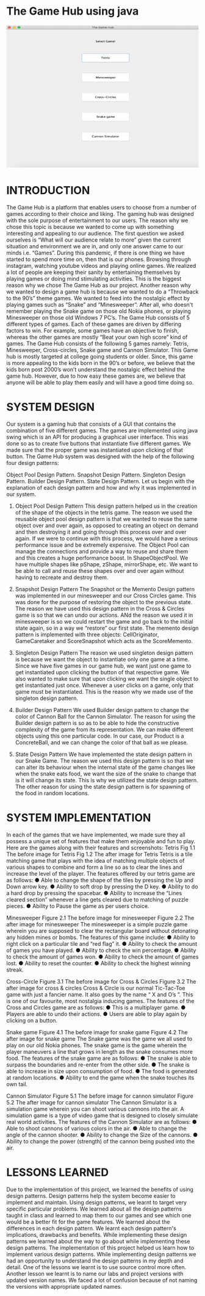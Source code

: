 # The Game Hub using java
![](images/GameHub.png)
# INTRODUCTION
The Game Hub is a platform that enables users to choose from a number
of games according to their choice and liking. The gaming hub was
designed with the sole purpose of entertainment to our users. The reason
why we chose this topic is because we wanted to come up with something
interesting and appealing to our audience. The first question we asked
ourselves is “What will our audience relate to more” given the current
situation and environment we are in, and only one answer came to our
minds i.e. “Games”. During this pandemic, if there is one thing we have
started to spend more time on, then that is our phones. Browsing through
instagram, watching youtube videos and playing online games. We realized
a lot of people are keeping their sanity by entertaining themselves by
playing games or doing mind stimulating activities. This is the biggest
reason why we chose The Game Hub as our project. Another reason why
we wanted to design a game hub is because we wanted to do a
“Throwback to the 90’s” theme games. We wanted to feed into the
nostalgic effect by playing games such as “Snake” and “Minesweeper”.
After all, who doesn't remember playing the Snake game on those old
Nokia phones, or playing Minesweeper on those old Windows 7 PC’s.
The Game Hub consists of 5 different types of games. Each of these
games are driven by differing factors to win. For example, some games
have an objective to finish, whereas the other games are mostly “Beat your
own high score” kind of games. The Game Hub consists of the following 5
games namely: Tetris, Minesweeper, Cross-circles, Snake game and
Cannon Simulator. This Game hub is mostly targeted at college going
students or older. Since, this game is more appealing to the kids born in the
90’s or before, we believe that the kids born post 2000’s won’t understand
the nostalgic effect behind the game hub. However, due to how easy these
games are, we believe that anyone will be able to play them easily and will
have a good time doing so.

# SYSTEM DESIGN
Our system is a gaming hub that consists of a GUI that contains the
combination of five different games. The games are implemented using
java swing which is an API for producing a graphical user interface. This
was done so as to create five buttons that instantiate five different games.
We made sure that the proper game was instantiated upon clicking of that
button.
The Game Hub system was designed with the help of the following four
design patterns:

Object Pool Design Pattern.
Snapshot Design Pattern.
Singleton Design Pattern.
Builder Design Pattern.
State Design Pattern.
Let us begin with the explanation of each design pattern and how and why
it was implemented in our system.

1. Object Pool Design Pattern
This design pattern helped us in the creation of the shape of the objects in
the tetris game. The reason we used the reusable object pool design
pattern is that we wanted to reuse the same object over and over again, as
opposed to creating an object on demand and then destroying it and going
through this process over and over again. If we were to continue with this
process, we would have a serious performance issue and be extremely
expensive. The Object Pool can manage the connections and provide a
way to reuse and share them and this creates a huge performance boost.
In ShapeObjectPool. We have multiple shapes like pShape, zShape,
mirrorShape, etc. We want to be able to call and reuse these shapes over
and over again without having to recreate and destroy them.

2. Snapshot Design Pattern
The Snapshot or the Memento Design pattern was
implemented in our minesweeper and our Cross Circles game.
This was done for the purpose of restoring the object to the
previous state. ​The reason we have used this design pattern in
the Cross & Circles game is so that we can undo our actions.
ANd the reason we used it in minesweeper is so we could
restart the game and go back to the initial state again, so in a
way we “restore” our first state.​ The memento design pattern is
implemented with three objects: CellOriginator, GameCaretaker
and ScoreSnapshot which acts as the ScoreMemento.

3. Singleton Design Pattern
The reason we used singleton design pattern is because we want the
object to instantiate only one game at a time. Since we have five games in
our game hub, we want just one game to get instantiated upon clicking the
button of that respective game. We also wanted to make sure that upon
clicking we want the single object to get instantiated just once. Whenever a
user clicks on a game, only that game must
be instantiated. This is the reason why we made use of the singleton
design pattern.

4. Builder Design Pattern
We used Builder design pattern to change the color of Cannon Ball for the
Cannon Simulator. The reason for using the Builder design pattern is so as
to be able to hide the constructive complexity of the game from its
representation. We can make different objects using this one particular
code. In our case, our Product is a ConcreteBall, and we can change the
color of that ball as we please.

5. State Design Pattern
We have implemented the state design pattern in our Snake Game. The
reason we used this design pattern is so that we can alter its behaviour
when the internal state of the game changes like when the snake eats food,
we want the size of the snake to change that is it will change its state. This
is why we utilized the state design pattern. The other reason for using the
state design pattern is for spawning of the food in random locations.

# SYSTEM IMPLEMENTATION
In each of the games that we have implemented, we made sure they
all possess a unique set of features that make them enjoyable and
fun to play. Here are the games along with their features and
screenshots:
Tetris
Fig 1.1 The before image for Tetris
Fig 1.2 The after image for Tetris
Tetris is a tile matching game that plays with the idea of matching multiple
objects of various shapes to combine and form a line so as to clear the
lines and increase the level of the player. The features offered by our tetris
game are as follows:
● Able to change the shape of the tiles by pressing the Up and Down
arrow key.
● Ability to soft drop by pressing the D key.
● Ability to do a hard drop by pressing the spacebar.
● Ability to increase the “Lines cleared section” whenever a line gets
cleared due to matching of puzzle pieces.
● Ability to Pause the game as per users choice.

Minesweeper
Figure 2.1 The before image for minesweeper
Figure 2.2 The after image for minesweeper
The minesweeper is a simple puzzle game wherein you are supposed to
clear the rectangular board without detonating any hidden mines or bombs.
The features of this game include:
● Ability to right click on a particular tile and “red flag” it.
● Ability to check the amount of games you have played.
● Ability to check the win percentage.
● Ability to check the amount of games won.
● Ability to check the amount of games lost.
● Ability to reset the counter.
● Ability to check the highest winning streak.

Cross-Circle
Figure 3.1 The before image for Cross & Circles
Figure 3.2 The after image for cross & circles
Cross & Circle is our normal Tic-Tac-Toe game with just a fancier name. It
also goes by the name “ X and O’s ”. This is one of our favourite, most
nostalgia inducing games.
The features of the Cross and Circles game are as follows:
● This is a multiplayer game.
● Players are able to undo their actions.
● Users are able to play again by clicking on a button.

Snake game
Figure 4.1 The before image for snake game
Figure 4.2 The after image for snake game
The Snake game was the game we all used to play on our old Nokia
phones. The snake game is the game wherein the player maneuvers a line
that grows in length as the snake consumes more food.
The features of the snake game are as follows:
● The snake is able to surpass the boundaries and re-enter from the
other side.
● The snake is able to increase in size upon consumption of food.
● The food is generated at random locations.
● Ability to end the game when the snake touches its own tail.

Cannon Simulator
Figure 5.1 The before image for cannon simulator
Figure 5.2 The after image for cannon simulator
The Cannon Simulator is a simulation game wherein you can shoot
various cannons into the air. A simulation game is a type of video
game that is designed to closely simulate real world activities.
The features of the Cannon Simulator are as follows:
● Able to shoot cannons of various colors in the air.
● Able to change the angle of the cannon shooter.
● Ability to change the Size of the cannons.
● Ability to change the power (strength) of the cannon being
pushed into the air.

# LESSONS LEARNED
Due to the implementation of this project, we learned the benefits of using
design patterns. Design patterns help the system become easier to
implement and maintain. Using design patterns, we learnt to target very
specific particular problems. We learned about all the design patterns
taught in class and learned to map them to our games and see which one
would be a better fit for the game features.
We learned about the differences in each design pattern. We learnt each
design pattern's implications, drawbacks and benefits. While implementing
these design patterns we learned about the way to go about while
implementing these design patterns.
The implementation of this project helped us learn how to implement
various design patterns. While implementing design patterns we had an
opportunity to understand the design patterns in my depth and detail. One
of the lessons we learnt is to use source control more often. Another lesson
we learnt is to name our labs and project versions with updated version
names. We faced a lot of confusion because of not naming the versions
with appropriate updated names.
